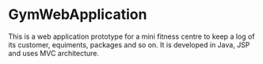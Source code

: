# GymWebApplication

This is a web application prototype for a mini fitness centre to keep a log of its customer, equiments, packages and so on. It is developed in Java, JSP and uses MVC architecture.
